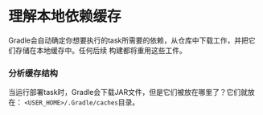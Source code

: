 理解本地依赖缓存
=====================
Gradle会自动确定你想要执行的task所需要的依赖，从仓库中下载工作，并把它们存储在本地缓存中。任何后续
构建都将重用这些工件。
### 分析缓存结构
当运行部署task时，Gradle会下载JAR文件，但是它们被放在哪里了？它们就放在： `<USER_HOME>/.Gradle/caches`目录。

